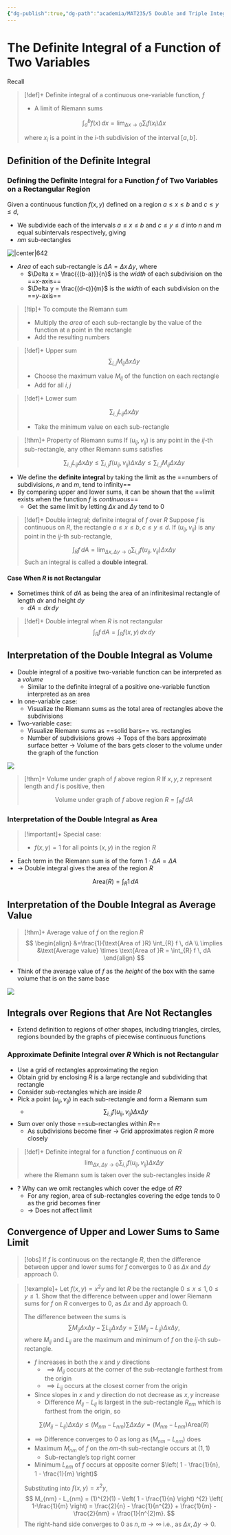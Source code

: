 ```yaml
---
{"dg-publish":true,"dg-path":"academia/MAT235/5 Double and Triple Integrals/The Definite Integral of a Function of Two Variables.md","permalink":"/academia/mat-235/5-double-and-triple-integrals/the-definite-integral-of-a-function-of-two-variables/","tags":["lecture","math","note","university"],"created":"2025-01-05T21:55:38.954-05:00","updated":"2025-01-09T19:06:03.879-05:00"}
---
```



# The Definite Integral of a Function of Two Variables

Recall

> [!def]+ Definite integral of a continuous one-variable function, $f$
> - A limit of Riemann sums
>
> $$
> \int_{a}^{b} f(x) \, dx = \lim_{ \Delta x \to 0 } \sum_{i} f(x_{i}) \Delta x
> $$
>
> where $x_{i}$ is a point in the $i$-th subdivision of the interval $\left[ a, b \right]$.

## Definition of the Definite Integral

### Defining the Definite Integral for a Function $f$ of Two Variables on a Rectangular Region

Given a continuous function $f(x, y)$ defined on a region $a \leq x \leq b$ and $c \leq y \leq d$,

- We subdivide each of the intervals $a \leq x \leq b$ and $c \leq y \leq d$ into $n$ and $m$ equal subintervals respectively, giving
- $nm$ sub-rectangles

![|center|642](https://i.imgur.com/KSJWKAr.png)

- *Area* of each sub-rectangle is $\Delta A = \Delta x \, \Delta y$, where
    - $\Delta x = \frac{{(b-a)}}{n}$ is the *width* of each subdivision on the ==$x$-axis==
    - $\Delta y = \frac{(d-c)}{m}$ is the *width* of each subdivision on the ==$y$-axis==

> [!tip]+ To compute the Riemann sum
> - Multiply the *area* of each sub-rectangle by the value of the function at a point in the rectangle
> - Add the resulting numbers

> [!def]+ Upper sum
> $$
> \sum_{i, j} M_{ij} \Delta x \Delta y
> $$
>
> - Choose the maximum value $M_{ij}$ of the function on each rectangle
> - Add for all $i, j$

> [!def]+ Lower sum
>
> $$
> \sum_{i, j} L_{ij} \Delta x \Delta y
> $$
> - Take the minimum value on each sub-rectangle

> [!thm]+ Property of Riemann sums
> If $\left( u_{ij}, v_{ij} \right)$ is any point in the $ij$-th sub-rectangle, any other Riemann sums satisfies
>
> $$
> \sum_{i,j} L_{ij} \Delta x \Delta y \leq \sum_{i, j} f(u_{ij}, v_{ij}) \Delta x \Delta y \leq \sum_{i,j} M_{ij} \Delta x \Delta y
> $$

- We define the **definite integral** by taking the limit as the ==numbers of subdivisions, $n$ and $m$, tend to infinity==
- By comparing upper and lower sums, it can be shown that the ==limit exists when the function $f$ is *continuous*==
    - Get the same limit by letting $\Delta x$ and $\Delta y$ tend to 0

> [!def]+ Double integral; definite integral of $f$ over $R$
> Suppose $f$ is continuous on $R$, the rectangle $a \leq x \leq b, c \leq y \leq d$.
> If $(u_{ij}, v_{ij})$ is any point in the $ij$-th sub-rectangle,
>
> $$
> \int_{R} f \, dA = \lim_{ \Delta x, \Delta y \to 0 }  \sum_{i, j} f(u_{ij}, v_{ij}) \Delta x \Delta y
> $$
> Such an integral is called a **double integral**.

#### Case When $R$ is not Rectangular

- Sometimes think of $dA$ as being the area of an infinitesimal rectangle of length $dx$ and height $dy$
    - $dA = dx\,dy$

> [!def]+ Double integral when $R$ is not rectangular
> $$
> \int_{R} f \, dA = \int_{R} f(x, y)\,dx\,dy
> $$

## Interpretation of the Double Integral as Volume

- Double integral of a positive two-variable function can be interpreted as a *volume*
    - Similar to the definite integral of a positive one-variable function interpreted as an area
- In one-variable case:
    - Visualize the Riemann sums as the total area of rectangles above the subdivisions
- Two-variable case:
    - Visualize Riemann sums as ==solid bars== vs. rectangles
    - Number of subdivisions grows → Tops of the bars approximate surface better → Volume of the bars gets closer to the volume under the graph of the function

![](https://i.imgur.com/d0MTnf0.png)

> [!thm]+ Volume under graph of $f$ above region $R$
> If $x, y, z$ represent length and $f$ is positive, then
>
> $$
> \text{Volume under graph of } f \text{ above region } R = \int_{R} f \, dA
> $$

### Interpretation of the Double Integral as Area

> [!important]+ Special case:
> - $f(x, y) = 1$ for all points $(x, y)$ in the region $R$

- Each term in the Riemann sum is of the form $1 \cdot \Delta A = \Delta A$
- → Double integral gives the area of the region $R$

$$
\text{Area}(R) = \int_{R} 1 \, dA
$$

## Interpretation of the Double Integral as Average Value

> [!thm]+ Average value of $f$ on the region $R$
> $$
> \begin{align}
> &=\frac{1}{\text{Area of }R} \int_{R} f \, dA  \\
> \implies &\text{Average value} \times \text{Area of }R = \int_{R} f \, dA
> \end{align}
> $$

- Think of the average value of $f$ as the *height* of the box with the same volume that is on the same base

![](https://i.imgur.com/aPsLP1W.png)

## Integrals over Regions that Are Not Rectangles

- Extend definition to regions of other shapes, including triangles, circles, regions bounded by the graphs of piecewise continuous functions

### Approximate Definite Integral over $R$ Which is not Rectangular

- Use a grid of rectangles approximating the region
- Obtain grid by enclosing $R$ is a large rectangle and subdividing that rectangle
- Consider sub-rectangles which are inside $R$
- Pick a point $(u_{ij}, v_{ij})$ in each sub-rectangle and form a Riemann sum
    - $$\sum_{i, j} f(u_{ij}, v_{ij}) \Delta x \Delta y$$
- Sum over only those ==sub-rectangles within $R$==
    - As subdivisions become finer → Grid approximates region $R$ more closely

> [!def]+ Definite integral for a function $f$ continuous on $R$
> $$
> \lim_{ \Delta x, \Delta y \to 0 } \sum_{i, j} f(u_{ij}, v_{ij}) \Delta x \Delta y
> $$
> where the Riemann sum is taken over the sub-rectangles inside $R$

- ? Why can we omit rectangles which cover the edge of $R$?
    - For any region, area of sub-rectangles covering the edge tends to 0 as the grid becomes finer
    - → Does not affect limit

## Convergence of Upper and Lower Sums to Same Limit

> [!obs] If $f$ is continuous on the rectangle $R$, then the difference between upper and lower sums for $f$ converges to 0 as $\Delta x$ and $\Delta y$ approach 0.

> [!example]+ Let $f(x, y) = x^{2}y$ and let $R$ be the rectangle $0 \leq x \leq 1, 0 \leq y \leq 1$. Show that the difference between upper and lower Riemann sums for $f$ on $R$ converges to 0, as $\Delta x$ and $\Delta y$ approach 0.
>
> The difference between the sums is
> $$
> \sum M_{ij} \Delta x \Delta y - \sum L_{ij} \Delta x\Delta y = \sum \left( M_{ij} - L_{ij} \right) \Delta x \Delta y,
> $$
> where $M_{ij}$ and $L_{ij}$ are the maximum and minimum of $f$ on the $ij$-th sub-rectangle.
>
> - $f$ increases in both the $x$ and $y$ directions
>     - $\implies M_{ij}$ occurs at the corner of the sub-rectangle farthest from the origin
>     - $\implies L_{ij}$ occurs at the closest corner from the origin
> - Since slopes in $x$ and $y$ direction do not decrease as $x, y$ increase
>     - Difference $M_{ij} - L_{ij}$ is largest in the sub-rectangle $R_{nm}$ which is farthest from the origin, so
>
> $$
> \sum (M_{ij} - L_{ij}) \Delta x \Delta y \leq (M_{nm} - L_{nm}) \sum \Delta x \Delta y = (M_{nm} - L_{nm}) \text{Area}(R)
> $$
>
> - $\implies$ Difference converges to 0 as long as $(M_{nm} - L_{nm})$ does
> - Maximum $M_{nm}$ of $f$ on the $nm$-th sub-rectangle occurs at $(1, 1)$
>     - Sub-rectangle’s top right corner
> - Minimum $L_{nm}$ of $f$ occurs at opposite corner $\left( 1 - \frac{1}{n}, 1 - \frac{1}{m} \right)$
>
> Substituting into $f(x, y) = x^{2}y$,
> $$
> M_{nm} - L_{nm} = (1)^{2}(1) - \left( 1 - \frac{1}{n} \right) ^{2} \left( 1-\frac{1}{m} \right) = \frac{2}{n} - \frac{1}{n^{2}} + \frac{1}{m} - \frac{2}{nm} + \frac{1}{n^{2}m}.
> $$
> The right-hand side converges to 0 as $n, m \to \infty$ i.e., as $\Delta x, \Delta y \to 0$.
